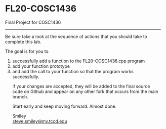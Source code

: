 # FL20-COSC1436
Final Project for COSC1436
<hr/>
Be sure take a look at the sequence of actions that you should take to complete this lab.

The goal is for you to 
<ol>
  <li>successfully add a function to the FL20-COSC1436.cpp program</li>
  <li>add your function prototype</li>
  <li>and add the call to your function so that the program works successfully.</li>

If your changes are accepted, they will be added to the final source code on Github and appear on any other fork that occurs from the main branch.

Start early and keep moving forward. Almost done.

Smiley<br />
<a href="mailto: steve.smiley@my.tccd.edu">steve.smiley@my.tccd.edu</a>
